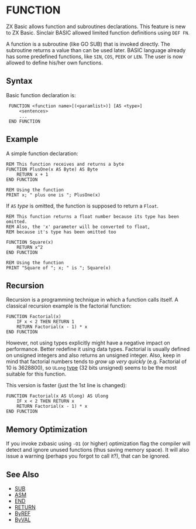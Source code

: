 # FUNCTION

ZX Basic allows function and subroutines declarations. This feature is new to ZX Basic.
Sinclair BASIC allowed limited function definitions using `DEF FN`.

A function is a subroutine (like GO SUB) that is invoked directly.
The subroutine returns a value than can be used later.
BASIC language already has some predefined functions, like `SIN`, `COS`, `PEEK` or `LEN`.
The user is now allowed to define his/her own functions.

## Syntax
Basic function declaration is:

```vbnet
 FUNCTION <function name>[(<paramlist>)] [AS <type>]
     <sentences>
     ...
 END FUNCTION
```
## Example
A simple function declaration:

```vbnet
REM This function receives and returns a byte
FUNCTION PlusOne(x AS Byte) AS Byte
    RETURN x + 1
END FUNCTION

REM Using the function
PRINT x; " plus one is "; PlusOne(x)
```

If `AS` _type_ is omitted, the function is supposed to return a `Float`.

```vbnet
REM This function returns a float number because its type has been omitted.
REM Also, the 'x' parameter will be converted to float,
REM because it's type has been omitted too

FUNCTION Square(x)
    RETURN x^2
END FUNCTION

REM Using the function
PRINT "Square of "; x; " is "; Square(x)
```

## Recursion
Recursion is a programming technique in which a function calls itself. A classical recursion example is the factorial function:

```vbnet
FUNCTION Factorial(x)
    IF x < 2 THEN RETURN 1
    RETURN Factorial(x - 1) * x
END FUNCTION
```

However, not using types explicitly might have a negative impact on performance.
Better redefine it using data types. Factorial is usually defined on unsigned integers and also returns an unsigned
integer. Also, keep in mind that factorial numbers tends to _grow up very quickly_ (e.g. Factorial of 10 is 3628800),
so `ULong` [type](types.md) (32 bits unsigned) seems to be the most suitable for this function.

This version is faster (just the 1st line is changed):

```vbnet
FUNCTION Factorial(x AS Ulong) AS Ulong
    IF x < 2 THEN RETURN x
    RETURN Factorial(x - 1) * x
END FUNCTION
```

## Memory Optimization
If you invoke zxbasic using `-O1` (or higher) optimization flag the compiler will detect and ignore unused functions
(thus saving memory space). It will also issue a warning (perhaps you forgot to call it?),
that can be ignored.

## See Also

* [SUB](sub.md)
* [ASM](asm.md)
* [END](end.md)
* [RETURN](return.md)
* [ByREF](byref.md)
* [ByVAL](byval.md)
